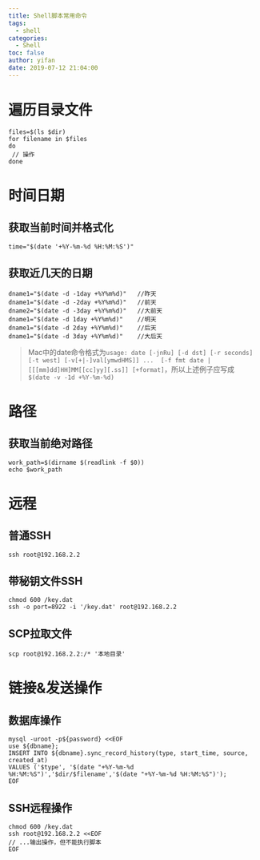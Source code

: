 ```yaml
---
title: Shell脚本常用命令
tags:
  - shell
categories:
  - Shell
toc: false
author: yifan
date: 2019-07-12 21:04:00
---
```


# 遍历目录文件
```
files=$(ls $dir)
for filename in $files
do
 // 操作
done
```
<!-- more -->
# 时间日期
## 获取当前时间并格式化
```
time="$(date '+%Y-%m-%d %H:%M:%S')"
```

## 获取近几天的日期
```
dname1="$(date -d -1day +%Y%m%d)"	//昨天
dname1="$(date -d -2day +%Y%m%d)"	//前天
dname2="$(date -d -3day +%Y%m%d)"	//大前天
dname1="$(date -d 1day +%Y%m%d)"	//明天
dname1="$(date -d 2day +%Y%m%d)"	//后天
dname1="$(date -d 3day +%Y%m%d)"	//大后天
```
> Mac中的date命令格式为```usage: date [-jnRu] [-d dst] [-r seconds] [-t west] [-v[+|-]val[ymwdHMS]] ... 
            [-f fmt date | [[[mm]dd]HH]MM[[cc]yy][.ss]] [+format]```，所以上述例子应写成</br>`$(date -v -1d +%Y-%m-%d)`


# 路径
## 获取当前绝对路径
```
work_path=$(dirname $(readlink -f $0))
echo $work_path
```

# 远程
## 普通SSH
```
ssh root@192.168.2.2
```
## 带秘钥文件SSH
```
chmod 600 /key.dat
ssh -o port=8922 -i '/key.dat' root@192.168.2.2
```

## SCP拉取文件
```
scp root@192.168.2.2:/* '本地目录'
```

# 链接&发送操作
## 数据库操作
```
mysql -uroot -p${password} <<EOF
use ${dbname};
INSERT INTO ${dbname}.sync_record_history(type, start_time, source, created_at)
VALUES ('$type', '$(date "+%Y-%m-%d %H:%M:%S")','$dir/$filename','$(date "+%Y-%m-%d %H:%M:%S")');
EOF
```

## SSH远程操作
```
chmod 600 /key.dat
ssh root@192.168.2.2 <<EOF
// ...输出操作，但不能执行脚本
EOF
```